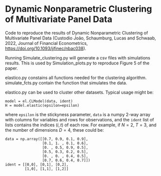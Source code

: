 # Dynamic Nonparametric Clustering of Multivariate Panel Data
Code to reproduce the results of Dynamic Nonparametric Clustering of Multivariate Panel Data (Custodio João, Schaumburg, Lucas and Schwaab, 2022, Journal of Financial Econometrics, <https://doi.org/10.1093/jjfinec/nbac038>).

Running Simulate_clustering.py will generate a csv files with simulations results. This is used by Simulation_plots.py to reproduce Figure 5 of the paper.

elastico.py constains all functions needed for the clustering algorithm.
simulate_fcts.py contain the function that simulates the data.

elastico.py can be used to cluster other datasets. Typical usage might be:
```
model = el.CLModel(data, ident)
H = model.elastic(epsilon=epsilon)
```
where `epsilon` is the stickyness parameter, `data` is a numpy 2-way array with columns for variables and rows for observations, and the `ident` list of lists contains the indices $(i, t)$ of each row. For example, if $N=2$, $T=3$, and the number of dimensions $D=4$, these could be:
```
data = np.array([[0.7, 0.9, 0.1, 0.9],
                 [0.1, 1. , 0.1, 0.6],
                 [0. , 0.5, 0.9, 0.5],
                 [0.5, 0.3, 0.2, 0.5],
                 [0. , 0. , 0.4, 0.5],
                 [0.7, 0.6, 0.4, 0.7]])
ident = [[0,0], [0,1], [0,2],
         [1,0], [1,1], [1,2]]
```
